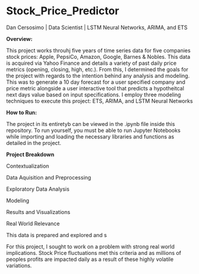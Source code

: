 # Stock_Price_Predictor
Dan Cersosimo | Data Scientist | LSTM Neural Networks, ARIMA, and ETS

**Overview:**

This project works throuhj five years of time series data for five companies stock prices: Apple, PepsiCo, Amazon, Google, Barnes & Nobles. This data is acquired via Yahoo Finance and details a variety of past daily price metrics (opening, closing, high, etc.). From this, I determined the goals for the project with regards to the intention behind any analysis and modeling. This was to generate a 10 day forecast for a user specified company and price metric alongside a user interactive tool that predicts a hypotheitcal next days value based on input specifications. I employ three modeling techniques to execute this project: ETS, ARIMA, and LSTM Neural Networks


**How to Run:**

The project in its entiretyb can be viewed in the .ipynb file inside this repository. To run yourself, you must be able to run Jupyter Notebooks while importing and loading the necessary libraries and functions as detailed in the project.

**Project Breakdown** 

Contextualization

Data Aquisition and Preprocessing

Exploratory Data Analysis

Modeling

Results and Visualizations 

Real World Relevance

This data is prepared and explored and s 

For this project, I sought to work on a problem with strong real world implications. Stock Price fluctuations met this criteria and as millions of peoples profits are impacted daily as a result of these highly volatile variations. 


